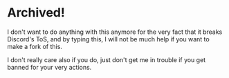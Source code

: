 # **Archived!**
I don't want to do anything with this anymore for the very fact that it breaks Discord's ToS, and by typing this, I will not be much help if you want to make a fork of this. 

I don't really care also if you do, just don't get me in trouble if you get banned for your very actions.
